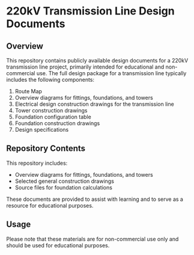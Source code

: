 # 220kV Transmission Line Design Documents

## Overview
This repository contains publicly available design documents for a 220kV transmission line project, primarily intended for educational and non-commercial use. The full design package for a transmission line typically includes the following components:

1. Route Map
2. Overview diagrams for fittings, foundations, and towers
3. Electrical design construction drawings for the transmission line
4. Tower construction drawings
5. Foundation configuration table
6. Foundation construction drawings
7. Design specifications

## Repository Contents
This repository includes:

- Overview diagrams for fittings, foundations, and towers
- Selected general construction drawings
- Source files for foundation calculations

These documents are provided to assist with learning and to serve as a resource for educational purposes.

## Usage
Please note that these materials are for non-commercial use only and should be used for educational purposes.
